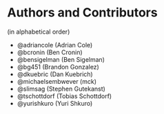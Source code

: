# Authors and Contributors

(in alphabetical order)

* @adriancole (Adrian Cole)
* @bcronin (Ben Cronin)
* @bensigelman (Ben Sigelman)
* @bg451 (Brandon Gonzalez)
* @dkuebric (Dan Kuebrich)
* @michaelsembwever (mck)
* @slimsag (Stephen Gutekanst)
* @tschottdorf (Tobias Schottdorf)
* @yurishkuro (Yuri Shkuro)
